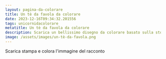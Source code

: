 ```yaml
---
layout: pagina-da-colorare
title: Un tè da favola da colorare
date: 2023-12-16T09:34:32.201556
tags: unicornidacolorare
metatitle: Un tè da favola da colorare
description: Scarica un bellissimo disegno da colorare basato sulla storia Un tè da favola
image: /assets/images/un-tè-da-favola.png
---
```

Scarica stampa e colora l'immagine del racconto
        